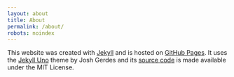 ```yaml
---
layout: about
title: About
permalink: /about/
robots: noindex
---
```


This website was created with [Jekyll](https://jekyllrb.com/) and is hosted on [GitHub Pages](https://pages.github.com). It uses the [Jekyll Uno](https://github.com/joshgerdes/jekyll-uno) theme by Josh Gerdes and its [source code](https://github.com/gavaga/gavaga.github.io) is made available under the MIT License.

